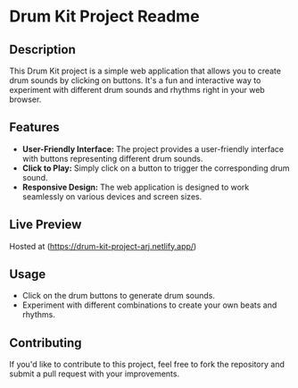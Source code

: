 # Drum Kit Project Readme

## Description
This Drum Kit project is a simple web application that allows you to create drum sounds by clicking on buttons. It's a fun and interactive way to experiment with different drum sounds and rhythms right in your web browser.

## Features
- **User-Friendly Interface:** The project provides a user-friendly interface with buttons representing different drum sounds.
- **Click to Play:** Simply click on a button to trigger the corresponding drum sound.
- **Responsive Design:** The web application is designed to work seamlessly on various devices and screen sizes.

## Live Preview
Hosted at (https://drum-kit-project-arj.netlify.app/)

## Usage
- Click on the drum buttons to generate drum sounds.
- Experiment with different combinations to create your own beats and rhythms.


## Contributing
If you'd like to contribute to this project, feel free to fork the repository and submit a pull request with your improvements.





